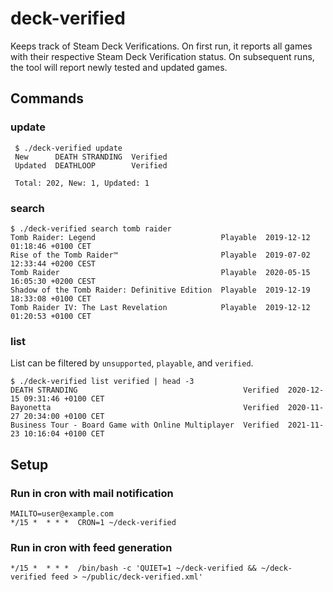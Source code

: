 # deck-verified

Keeps track of Steam Deck Verifications. On first run, it reports all games with
their respective Steam Deck Verification status. On subsequent runs, the tool
will report newly tested and updated games.

## Commands

### update

     $ ./deck-verified update
     New      DEATH STRANDING  Verified
     Updated  DEATHLOOP        Verified

     Total: 202, New: 1, Updated: 1

### search

    $ ./deck-verified search tomb raider
    Tomb Raider: Legend                            Playable  2019-12-12 01:18:46 +0100 CET
    Rise of the Tomb Raider™                       Playable  2019-07-02 12:33:44 +0200 CEST
    Tomb Raider                                    Playable  2020-05-15 16:05:30 +0200 CEST
    Shadow of the Tomb Raider: Definitive Edition  Playable  2019-12-19 18:33:08 +0100 CET
    Tomb Raider IV: The Last Revelation            Playable  2019-12-12 01:20:53 +0100 CET

### list

List can be filtered by `unsupported`, `playable`, and `verified`.

    $ ./deck-verified list verified | head -3
    DEATH STRANDING                                     Verified  2020-12-15 09:31:46 +0100 CET
    Bayonetta                                           Verified  2020-11-27 20:34:00 +0100 CET
    Business Tour - Board Game with Online Multiplayer  Verified  2021-11-23 10:16:04 +0100 CET

## Setup

### Run in cron with mail notification

    MAILTO=user@example.com
    */15 *  * * *  CRON=1 ~/deck-verified

### Run in cron with feed generation

    */15 *  * * *  /bin/bash -c 'QUIET=1 ~/deck-verified && ~/deck-verified feed > ~/public/deck-verified.xml'